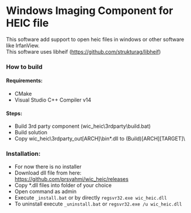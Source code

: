 # Windows Imaging Component for HEIC file
This software add support to open heic files in windows or other software like IrfanView.  
This software uses libheif (https://github.com/strukturag/libheif)

### How to build

#### Requirements:
- CMake
- Visual Studio C++ Compiler v14

#### Steps:
- Build 3rd party component (wic_heic\3rdparty\build.bat)
- Build solution
- Copy wic_heic\3rdparty\_out\[ARCH]\bin\*.dll to (Build)\[ARCH]\[TARGET]\

### Installation:
- For now there is no installer
- Download dll file from here: https://github.com/prsyahmi/wic_heic/releases
- Copy *.dll files into folder of your choice
- Open command as admin
- Execute `_install.bat` or by directly `regsvr32.exe wic_heic.dll`
- To uninstall execute `_uninstall.bat` or `regsvr32.exe /u wic_heic.dll`
